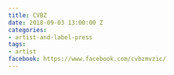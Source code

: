 ```yaml
---
title: CVBZ
date: 2018-09-03 13:00:00 Z
categories:
- artist-and-label-press
tags:
- artist
facebook: https://www.facebook.com/cvbzmvzic/
---
```



